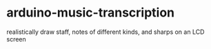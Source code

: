 # arduino-music-transcription
realistically draw staff, notes of different kinds, and sharps on an LCD screen
